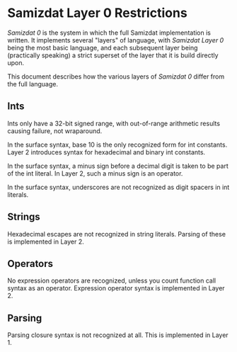 Samizdat Layer 0 Restrictions
=============================

*Samizdat 0* is the system in which the full Samizdat implementation is
written. It implements several "layers" of language, with *Samizdat Layer 0*
being the most basic language, and each subsequent layer being (practically
speaking) a strict superset of the layer that it is build directly upon.

This document describes how the various layers of *Samizdat 0* differ
from the full language.


Ints
----

Ints only have a 32-bit signed range, with out-of-range arithmetic
results causing failure, not wraparound.

In the surface syntax, base 10 is the only recognized form for int
constants. Layer 2 introduces syntax for hexadecimal and binary int
constants.

In the surface syntax, a minus sign before a decimal digit is taken to
be part of the int literal. In Layer 2, such a minus sign is an operator.

In the surface syntax, underscores are not recognized as digit spacers
in int literals.

Strings
-------

Hexadecimal escapes are not recognized in string literals. Parsing of
these is implemented in Layer 2.

Operators
---------

No expression operators are recognized, unless you count function call
syntax as an operator. Expression operator syntax is implemented in Layer
2.

Parsing
-------

Parsing closure syntax is not recognized at all. This is implemented in Layer 1.
